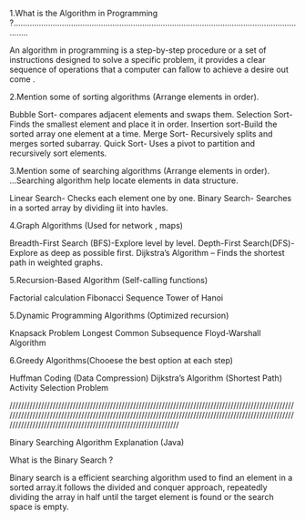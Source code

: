 1.What is the Algorithm in Programming ?...................................................................................................................................

An algorithm in programming is a step-by-step procedure or a set of instructions designed to solve a specific problem, it provides a clear sequence of operations that a computer  can fallow to achieve a  desire out come .

2.Mention some of sorting algorithms (Arrange elements in order).


Bubble Sort- compares adjacent elements and swaps  them.
Selection Sort-Finds the smallest element and place it in order.
Insertion sort-Build the sorted array one element at a time.
Merge Sort- Recursively splits and merges sorted  subarray.
Quick Sort- Uses a pivot to partition and recursively sort elements.


3.Mention some of searching  algorithms (Arrange elements in order).
...Searching algorithm help locate elements in data structure.

Linear Search- Checks each element one by one.
Binary Search- Searches in a sorted array by dividing iit into havles.

4.Graph  Algorithms (Used for network , maps)


 Breadth-First Search (BFS)-Explore level by level.
 Depth-First Search(DFS)-Explore as deep as possible first.
 Dijkstra’s Algorithm – Finds the shortest path in weighted graphs.


5.Recursion-Based Algorithm (Self-calling functions)

Factorial calculation 
Fibonacci Sequence 
Tower of Hanoi

5.Dynamic Programming Algorithms (Optimized recursion)

Knapsack Problem
Longest Common Subsequence
Floyd-Warshall Algorithm

6.Greedy Algorithms(Chooese the best option at each step)

Huffman Coding (Data Compression)
Dijkstra’s Algorithm (Shortest Path)
Activity Selection Problem

/////////////////////////////////////////////////////////////////////////////////////////////////////////////////////////////////////////////////////////////////////////////////////////////////////////////////////////////////////////////////////////////////

Binary Searching Algorithm Explanation (Java)

What is the Binary Search ?

Binary search is a efficient searching algorithm used to find an element in a sorted array.it follows the divided and conquer approach, repeatedly dividing the array in half until the target element is found or the search  space is empty.

